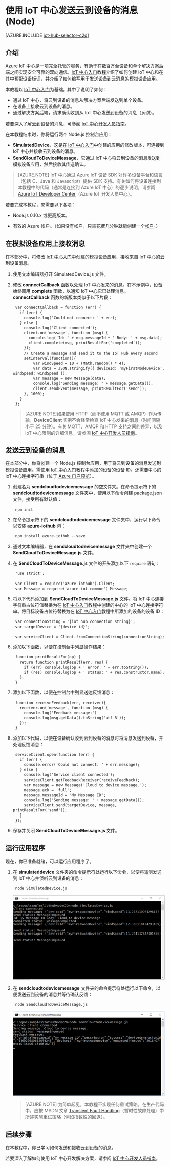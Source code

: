 <properties
    pageTitle="Azure IoT 中心的云到设备的消息 (Node) | Azure"
    description="如何使用 Azure IoT SDK for Node.js 将云到设备的消息从 Azure IoT 中心发送到设备。修改模拟设备应用以接收云到设备消息，并修改后端应用以发送云到设备消息。"
    services="iot-hub"
    documentationcenter="nodejs"
    author="dominicbetts"
    manager="timlt"
    editor="" />
<tags
    ms.assetid="3ca8a78f-ade2-46e8-8a49-d5d599cdf1f1"
    ms.service="iot-hub"
    ms.devlang="javascript"
    ms.topic="article"
    ms.tgt_pltfrm="na"
    ms.workload="na"
    ms.date="03/16/2017"
    wacn.date="04/24/2017"
    ms.author="dobett" />  


# 使用 IoT 中心发送云到设备的消息 \(Node\)

[AZURE.INCLUDE [iot-hub-selector-c2d](../../includes/iot-hub-selector-c2d.md)]

## 介绍
Azure IoT 中心是一项完全托管的服务，有助于在数百万台设备和单个解决方案后端之间实现安全可靠的双向通信。[IoT 中心入门]教程介绍了如何创建 IoT 中心和在其中预配设备标识，并介绍了如何编写用于发送设备到云消息的模拟设备应用。

本教程以 [IoT 中心入门]为基础。其中了说明了如何：

* 通过 IoT 中心，将云到设备的消息从解决方案后端发送到单个设备。
* 在设备上接收云到设备的消息。
* 通过解决方案后端，请求确认收到从 IoT 中心发送到设备的消息（*反馈*）。

若要深入了解云到设备的消息，可参阅 [IoT 中心开发人员指南][IoT Hub developer guide - C2D]。

在本教程结束时，你将运行两个 Node.js 控制台应用：

* **SimulatedDevice**，这是在 [IoT 中心入门]中创建的应用的修改版本，可连接到 IoT 中心并接收云到设备的消息。
* **SendCloudToDeviceMessage**，它通过 IoT 中心将云到设备的消息发送到模拟设备应用，然后接收其传送确认。

> [AZURE.NOTE] IoT 中心通过 Azure IoT 设备 SDK 对许多设备平台和语言（包括 C、Java 和 Javascript）提供 SDK 支持。有关如何将设备连接到本教程中的代码（通常是连接到 Azure IoT 中心）的逐步说明，请参阅 [Azure IoT Developer Center]（Azure IoT 开发人员中心）。

若要完成本教程，您需要以下各项：

+ Node.js 0.10.x 或更高版本。

+ 有效的 Azure 帐户。（如果没有帐户，只需花费几分钟就能创建一个[帐户][lnk-free-trial]。）

## 在模拟设备应用上接收消息
在本部分中，将修改 [IoT 中心入门]中创建的模拟设备应用，接收来自 IoT 中心的云到设备消息。

1. 使用文本编辑器打开 SimulatedDevice.js 文件。
2. 修改 **connectCallback** 函数以处理 IoT 中心发来的消息。在本示例中，设备始终调用 **complete** 函数，以通知 IoT 中心它已处理消息。**connectCallback** 函数的新版本类似于以下片段：
   
    
        var connectCallback = function (err) {
          if (err) {
            console.log('Could not connect: ' + err);
          } else {
            console.log('Client connected');
            client.on('message', function (msg) {
              console.log('Id: ' + msg.messageId + ' Body: ' + msg.data);
              client.complete(msg, printResultFor('completed'));
            });
            // Create a message and send it to the IoT Hub every second
            setInterval(function(){
                var windSpeed = 10 + (Math.random() * 4);
                var data = JSON.stringify({ deviceId: 'myFirstNodeDevice', windSpeed: windSpeed });
                var message = new Message(data);
                console.log("Sending message: " + message.getData());
                client.sendEvent(message, printResultFor('send'));
            }, 1000);
          }
        };
    

   > [AZURE.NOTE]如果使用 HTTP（而不使用 MQTT 或 AMQP）作为传输，**DeviceClient** 实例不会经常检查 IoT 中心发来的消息（时间间隔小于 25 分钟）。有关 MQTT、AMQP 和 HTTP 支持之间的差异，以及 IoT 中心限制的详细信息，请参阅 [IoT 中心开发人员指南][IoT Hub Developer Guide - C2D]。

## 发送云到设备的消息
在本部分中，你将创建一个 Node.js 控制台应用，用于将云到设备的消息发送到模拟设备应用。需使用 [IoT 中心入门]教程中添加的设备的设备 ID。还需要中心的 IoT 中心连接字符串（位于 [Azure 门户预览]）。

1. 创建名为 **sendcloudtodevicemessage** 的空文件夹。在命令提示符下的 **sendcloudtodevicemessage** 文件夹中，使用以下命令创建 package.json 文件。接受所有默认值：
   
    
        npm init
    
2. 在命令提示符下的 **sendcloudtodevicemessage** 文件夹中，运行以下命令以安装 **azure-iothub** 包：
   
    
        npm install azure-iothub --save
    
3. 通过文本编辑器，在 **sendcloudtodevicemessage** 文件夹中创建一个 **SendCloudToDeviceMessage.js** 文件。
4. 在 **SendCloudToDeviceMessage.js** 文件的开头添加以下 `require` 语句：
   
    
        'use strict';
       
        var Client = require('azure-iothub').Client;
        var Message = require('azure-iot-common').Message;
    
5. 将以下代码添加到 **SendCloudToDeviceMessage.js** 文件。将 IoT 中心连接字符串占位符值替换为在 [IoT 中心入门]教程中创建的中心的 IoT 中心连接字符串。将目标设备占位符替换为在 [IoT 中心入门]教程中所添加的设备的设备 ID：
   
    
        var connectionString = '{iot hub connection string}';
        var targetDevice = '{device id}';
       
        var serviceClient = Client.fromConnectionString(connectionString);
    
6. 添加以下函数，以便在控制台中列显操作结果：
   
    
        function printResultFor(op) {
          return function printResult(err, res) {
            if (err) console.log(op + ' error: ' + err.toString());
            if (res) console.log(op + ' status: ' + res.constructor.name);
          };
        }
    
7. 添加以下函数，以便在控制台中列显送达反馈消息：
   
    
        function receiveFeedback(err, receiver){
          receiver.on('message', function (msg) {
            console.log('Feedback message:')
            console.log(msg.getData().toString('utf-8'));
          });
        }
    
8. 添加以下代码，以便在设备确认收到云到设备的消息时将消息发送到设备，并处理反馈消息：
   
    
        serviceClient.open(function (err) {
          if (err) {
            console.error('Could not connect: ' + err.message);
          } else {
            console.log('Service client connected');
            serviceClient.getFeedbackReceiver(receiveFeedback);
            var message = new Message('Cloud to device message.');
            message.ack = 'full';
            message.messageId = "My Message ID";
            console.log('Sending message: ' + message.getData());
            serviceClient.send(targetDevice, message, printResultFor('send'));
          }
        });
    
9. 保存并关闭 **SendCloudToDeviceMessage.js** 文件。

## 运行应用程序
现在，你已准备就绪，可以运行应用程序了。

1. 在 **simulateddevice** 文件夹的命令提示符处运行以下命令，以便将遥测发送到 IoT 中心并侦听云到设备的消息：
   
    
        node SimulatedDevice.js 
    
   
    ![运行模拟设备应用][img-simulated-device]  

2. 在 **sendcloudtodevicemessage** 文件夹的命令提示符处运行以下命令，以便发送云到设备的消息并等待确认反馈：
   
    
        node SendCloudToDeviceMessage.js 
    
   
    ![运行应用以发送云到设备的命令][img-send-command]  

   
    > [AZURE.NOTE] 为简单起见，本教程不实现任何重试策略。在生产代码中，应按 MSDN 文章 [Transient Fault Handling]（暂时性故障处理）中所述实施重试策略（例如指数性的回退）。

## 后续步骤
在本教程中，你已学习如何发送和接收云到设备的消息。

<!-- To see examples of complete end-to-end solutions that use IoT Hub, see [Azure IoT Suite]. -->


若要深入了解如何使用 IoT 中心开发解决方案，请参阅 [IoT 中心开发人员指南]。

<!-- Images -->
[img-simulated-device]: ./media/iot-hub-node-node-c2d/receivec2d.png
[img-send-command]: ./media/iot-hub-node-node-c2d/sendc2d.png

<!-- Links -->


[IoT 中心入门]: /documentation/articles/iot-hub-node-node-getstarted/
[IoT Hub Developer Guide - C2D]: /documentation/articles/iot-hub-devguide-messaging/
[IoT 中心开发人员指南]: /documentation/articles/iot-hub-devguide/
[Azure IoT Developer Center]: /develop/iot/
[lnk-free-trial]: /pricing/1rmb-trial/
[lnk-dev-setup]: https://github.com/Azure/azure-iot-sdks/blob/master/doc/get_started/node-devbox-setup.md
[Transient Fault Handling]: https://msdn.microsoft.com/zh-cn/library/hh680901(v=pandp.50).aspx
[Azure 门户预览]: https://portal.azure.cn
[Azure IoT Suite]: /documentation/services/iot-suite/

<!--Update_Description:update meta properties-->
